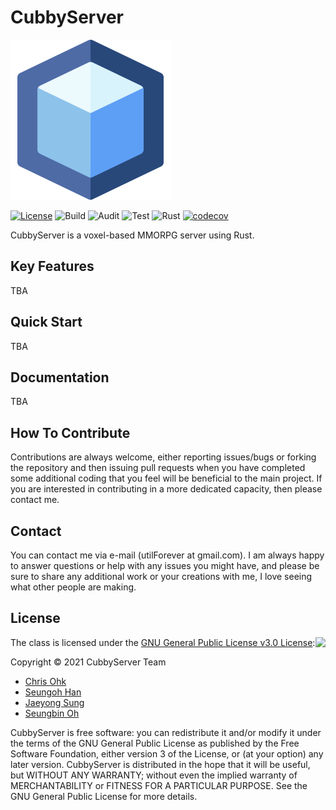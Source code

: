 # CubbyServer

<img src="./media/logo.png" width=256 height=256 />

[![License](https://img.shields.io/badge/Licence-GPLv3-blue.svg)](https://github.com/utilForever/Cubby/blob/main/LICENSE) ![Build](https://github.com/utilForever/CubbyServer/workflows/Build/badge.svg) ![Audit](https://github.com/utilForever/CubbyServer/workflows/Audit/badge.svg) ![Test](https://github.com/utilForever/CubbyServer/workflows/Test/badge.svg) ![Rust](https://github.com/utilForever/CubbyServer/workflows/Rust/badge.svg) [![codecov](https://codecov.io/gh/utilForever/CubbyServer/branch/main/graph/badge.svg)](https://codecov.io/gh/utilForever/CubbyServer)

CubbyServer is a voxel-based MMORPG server using Rust.

## Key Features

TBA

## Quick Start

TBA

## Documentation

TBA

## How To Contribute

Contributions are always welcome, either reporting issues/bugs or forking the repository and then issuing pull requests when you have completed some additional coding that you feel will be beneficial to the main project. If you are interested in contributing in a more dedicated capacity, then please contact me.

## Contact

You can contact me via e-mail (utilForever at gmail.com). I am always happy to answer questions or help with any issues you might have, and please be sure to share any additional work or your creations with me, I love seeing what other people are making.

## License

<img align="right" src="http://opensource.org/trademarks/opensource/OSI-Approved-License-100x137.png">

The class is licensed under the [GNU General Public License v3.0 License](http://opensource.org/licenses/MIT):

Copyright &copy; 2021 CubbyServer Team

  * [Chris Ohk](https://github.com/utilForever)
  * [Seungoh Han](https://github.com/h5jam)
  * [Jaeyong Sung](https://github.com/buttercrab)
  * [Seungbin Oh](https://github.com/sboh1214)

CubbyServer is free software: you can redistribute it and/or modify it under the terms of the GNU General Public License as published by the Free Software Foundation, either version 3 of the License, or (at your option) any later version. CubbyServer is distributed in the hope that it will be useful, but WITHOUT ANY WARRANTY; without even the implied warranty of MERCHANTABILITY or FITNESS FOR A PARTICULAR PURPOSE.  See the GNU General Public License for more details.